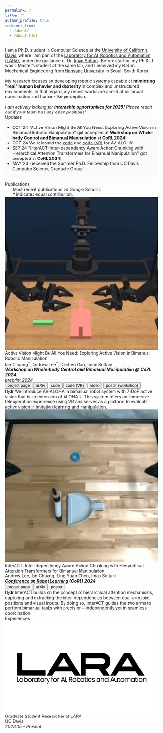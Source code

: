 ```yaml
---
permalink: /
title: ""
author_profile: true
redirect_from: 
  - /about/
  - /about.html
---
```


<span class="small_font">
  I am a Ph.D. student in Computer Science at the <a href="https://ucdavis.edu/" target="_blank">University of California Davis</a>, where I am part of the <a href="https://soltanilab.engineering.ucdavis.edu" target="_blank">Laboratory for AI, Robotics and Automation (LARA)</a>, under the guidance of Dr. <a href="https://faculty.engineering.ucdavis.edu/soltani/\" target="_blank">Iman Soltani</a>. Before starting my Ph.D., I was a Master’s student at the same lab, and I received my B.S. in Mechanical Engineering from <a href="https://www.hanyang.ac.kr/web/eng/home" target="_blank">Hanyang University</a> in Seoul, South Korea. <br><br>
  My research focuses on developing robotic systems capable of <b>mimicking "real" human behavior and dexterity</b> in complex and unstructured environments. In that regard, my recent works are aimed at bimanual coordination and human-like perception.
  <br><br>
  <i>I am actively looking for <b>internship opportunities for 2025!</b> Please reach out if your team has any open positions!</i> 
</span>

<div>
<div class="recent_updates">Updates</div>
<ul style="margin-top:-3px; background-color: #fafafa; padding-top: 20px; padding-bottom: 20px" class="updates">
	<li><span class="updates-month">OCT'24</span> <span class="updates-content">"Active Vision Might Be All You Need: Exploring Active Vision in Bimanual Robotic Manipulation" got accepted at <b>Workshop on Whole-body Control and Bimanual Manipulation at CoRL 2024</b>!</span></li>
	<li><span class="updates-month">OCT'24</span> <span class="updates-content">We released the <a target='_blank' href='https://github.com/soltanilara/av-aloha'>code</a> and <a target='_blank' href='https://github.com/soltanilara/av-aloha-unity'>code (VR)</a> for AV-ALOHA!</span></li>
	<li><span class="updates-month">SEP'24</span> <span class="updates-content">"InterACT: Inter-dependency Aware Action Chunking with Hierarchical Attention Transformers for Bimanual Manipulation" got accepted at <b>CoRL 2024</b>!</span></li>
	<li><span class="updates-month">MAY'24</span> <span class="updates-content">I received the Summer Ph.D. Fellowship from UC Davis Computer Science Graduate Group!</span></li>
</ul>
</div>


<div class="recent_updates" id="publications">Publications</div>
<span style="font-size:14px;margin-left: 25px;display: block;">
Most recent publications on <a style="text-decoration:none!important;" href="https://scholar.google.com/citations?user=cfIJXfoAAAAJ&hl=en" target="_blank">Google Scholar</a>.<br>
<b>*</b> indicates equal contribution.</span>

<div class="research-block">
	<div class="left">
		<span class="research-img">
			<img src="/images/teasers/avaloha-teaser.gif">
		</span>
	</div>
	<div class="right">
		<div class="title">Active Vision Might Be All You Need: Exploring Active Vision in Bimanual Robotic Manipulation</div>
		<div class="sub-title">Ian Chuang<sup>*</sup>, <span class="author-me">Andrew Lee<sup>*</sup></span>, Dechen Gao, Iman Soltani<br>
		<i>
		<b>
		Workshop on Whole-body Control and Bimanual Manipulation @ CoRL 2024</b><br>
		preprint 2024</i><br>
			<a target="_blank" href="https://soltanilara.github.io/av-aloha/"><button class="btn pub-btn"><i class="fas fa-globe"></i> project page</button></a>
			<a target="_blank" href="https://arxiv.org/abs/2409.17435"><button class="btn pub-btn"><i class="ai ai-arxiv"></i> arXiv</button></a>
			<a target="_blank" href="https://github.com/soltanilara/av-aloha"><button class="btn pub-btn"><i class="fab fa-github"></i> code</button></a>
			<a target="_blank" href="https://github.com/soltanilara/av-aloha-unity"><button class="btn pub-btn"><i class="fab fa-github"></i> code (VR)</button></a>
			<a target="_blank" href="https://www.youtube.com/watch?v=DwJzdaKM4N0"><button class="btn pub-btn"><i class="fas fa-video"></i> video</button></a>
			<a target="_blank" href="/files/active-vision-workshop-poster.pdf"><button class="btn pub-btn"><i class="fas fa-scroll"></i> poster (workshop)</button></a>
		</div>
		<span class="research-text">
		<b>tl;dr</b> We introduce AV-ALOHA, a bimanual robot system with 7-DoF active vision that is an extension of ALOHA 2. This system offers an immersive teleoperation experience using VR and serves as a platform to evaluate active vision in imitation learning and manipulation.
		</span>
	</div>
</div>

<div class="research-block">
	<div class="left">
		<span class="research-img">
			<img src="/images/teasers/interact-teaser.gif">
		</span>
	</div>
	<div class="right">
		<div class="title">InterACT: Inter-dependency Aware Action Chunking with Hierarchical Attention Transformers for Bimanual Manipulation</div>
		<div class="sub-title"><span class="author-me">Andrew Lee</span>, Ian Chuang, Ling-Yuan Chen, Iman Soltani<br>
			<i><b>Conference on Robot Learning (CoRL) 2024</b></i><br>
			<a target="_blank" href="https://soltanilara.github.io/interact/"><button class="btn pub-btn"><i class="fas fa-globe"></i> project page</button></a>
			<a target="_blank" href="https://www.arxiv.org/abs/2409.07914"><button class="btn pub-btn"><i class="ai ai-arxiv"></i> arXiv</button></a>
			<a target="_blank" href="/files/interact-poster.pdf"><button class="btn pub-btn"><i class="fas fa-scroll"></i> poster</button></a>
		</div>
		<span class="research-text">
		<b>tl;dr</b> InterACT builds on the concept of hierarchical attention mechanisms, capturing and extracting the inter-dependencies between dual-arm joint positions and visual inputs. By doing so, InterACT guides the two arms to perform bimanual tasks with precision—independently yet in seamless coordination.
		</span>
	</div>
</div>

<div class="recent_updates" id="misc">Experiences</div>

<div class="research-block">
	<div class="left">
		<span class="ex-img">
			<img src="/images/logowhite.png">
		</span>
	</div>
	<div class="right">
		<div class="ex-title">Graduate Student Researcher at <a href="https://soltanilab.engineering.ucdavis.edu" target="_blank">LARA</a></div>
		<div class="sub-title">UC Davis<br><i>2023.05 - Present</i></div>
	</div>
</div>